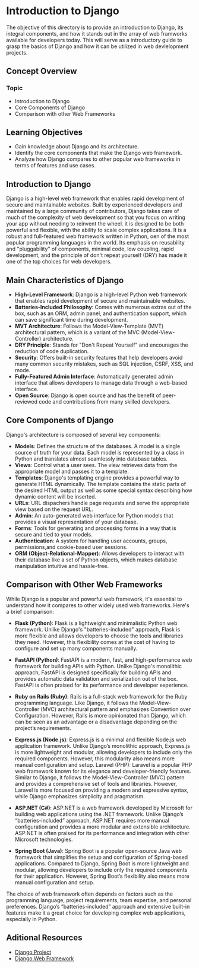 # Introduction to Django

The objective of this directory is to provide an introduction to Django, its integral components, and how it stands out in the array of web framworks available for developers today. This will serve as a introductory guide to grasp the basics of Django and how it can be utilized in web devlelopment projects.

## Concept Overview
### Topic
- Introduction to Django
- Core Components of Django
- Comparison with other Web Frameworks

## Learning Objectives
- Gain knowledge about Django and its architecture.
- Identify the core components that make the Django web framework.
- Analyze how Django compares to other popular web frameworks in terms of features and use cases.

## Introduction to Django
Django is a high-level web framework that enables rapid development of secure and maintainable websites. Built by experienced developers and maintained by a large community of contributors, Django takes care of much of the complexity of web development so that you focus on writing your app without needing to reinvent the wheel. it is designed to be both powerful and flexible, with the ability to scale complex applications.
It is a robust and full-featured web framework written in Python, oen of the most popular programming languages in the world. Its emphasis on reusability and "pluggability" of components, minimal code, low coupling, rapid development, and the principle of don't repeat yourself (DRY) has made it one of the top choices for web developers.

## Main Characteristics of Django
- **High-Level Framework**: Django is a high-level Python web framework that enables rapid development of secure and maintainable websites.
- **Batteries-Included Philosophy**: Comes with numerous extras out of the box, such as an ORM, admin panel, and authentication support, which can save significant time during development.
- **MVT Architecture**: Follows the Model-View-Template (MVT) architectural pattern, which is a variant of the MVC (Model-View-Controller) architecture.
- **DRY Principle**: Stands for "Don't Repeat Yourself" and encourages the reduction of code duplication.
- **Security**: Offers built-in security features that help developers avoid many common security mistakes, such as SQL injection, CSRF, XSS, and mode.
- **Fully-Featured Admin Interface**: Automatically generated admin interface that allows developers to manage data through a web-based interface.
- **Open Source**: Django is open source and has the benefit of peer-reviewed code and contributions from many skilled developers.

## Core Components of Django
Django's architecture is composed of several key components:
- **Models**: Defines the structure of the databases. A model is a single source of truth for your data. Each model is represented by a class in Python and translates almost seamlessly into database tables.
- **Views**: Control what a user sees. The view retrieves data from the appropriate model and passes it to a template.
- **Templates**: Django's templating engine provides a powerful way to generate HTML dynamically. The template contains the static parts of the desired HTML output as well as some special syntax describing how dynamic content will be inserted.
- **URLs**: URL dispachers handle page requests and serve the appropriate view based on the request URL.
- **Admin**: An auto-generated web interface for Python models that provides a visual representation of your database.
- **Forms**: Tools for generating and processing forms in a way that is secure and tied to your models.
- **Authentication**: A system for handling user accounts, groups, permissions,and cookie-based user sessions.
- **ORM (Object-Relational-Mapper)**: Allows developers to interact with their database like a set of Python objects, which makes database manipulation intuitive and hassle-free.

## Comparison with Other Web Frameworks
While Django is a popular and powerful web framework, it's essential to understand how it compares to other widely used web frameworks. Here's a brief comparison:
- **Flask (Python)**: Flask is a lightweight and minimalistic Python web framework. Unlike Django's "batteries-included" approach, Flask is more flexible and allows developers to choose the tools and libraries they need. However, this flexibility comes at the cost of having to configure and set up many components manually.
- **FastAPI (Python)**: FastAPI is a modern, fast, and high-performance web framework for building APIs with Python. Unlike Django's monolithic approach, FastAPI is designed specifically for building APIs and provides automatic data validation and serialization out of the box. FastAPI is often praised for its performance and developer experience.
- **Ruby on Rails (Ruby)**: Rails is a full-stack web framework for the Ruby programming language. Like Django, it follows the Model-View-Controller (MVC) architectural pattern and emphasizes Convention over Configuration. However, Rails is more opinionated than Django, which can be seen as an advantage or a disadvantage depending on the project’s requirements.

- **Express.js (Node.js)**: Express.js is a minimal and flexible Node.js web application framework. Unlike Django’s monolithic approach, Express.js is more lightweight and modular, allowing developers to include only the required components. However, this modularity also means more manual configuration and setup.
Laravel (PHP): Laravel is a popular PHP web framework known for its elegance and developer-friendly features. Similar to Django, it follows the Model-View-Controller (MVC) pattern and provides a comprehensive set of tools and libraries. However, Laravel is more focused on providing a modern and expressive syntax, while Django emphasizes simplicity and pragmatism.

- **ASP.NET (C#)**: ASP.NET is a web framework developed by Microsoft for building web applications using the .NET framework. Unlike Django’s “batteries-included” approach, ASP.NET requires more manual configuration and provides a more modular and extensible architecture. ASP.NET is often praised for its performance and integration with other Microsoft technologies.

- **Spring Boot (Java)**: Spring Boot is a popular open-source Java web framework that simplifies the setup and configuration of Spring-based applications. Compared to Django, Spring Boot is more lightweight and modular, allowing developers to include only the required components for their application. However, Spring Boot’s flexibility also means more manual configuration and setup.

The choice of web framework often depends on factors such as the programming language, project requirements, team expertise, and personal preferences. Django’s “batteries-included” approach and extensive built-in features make it a great choice for developing complex web applications, especially in Python.

## Aditional Resources
- [Django Project](https://www.djangoproject.com/start/)
- [Django Web Framework](https://developer.mozilla.org/en-US/docs/Learn_web_development/Extensions/Server-side/Django)